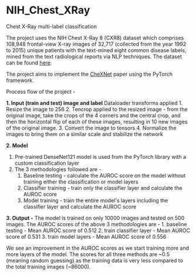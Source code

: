 # NIH_Chest_XRay
Chest X-Ray multi-label classification

The project uses the NIH Chest X-Ray 8 (CXR8) dataset which comprises 108,948 frontal-view X-ray images of 32,717 (collected from the year 1992 to 2015) unique patients with the text-mined eight common disease labels, mined from the text radiological reports via NLP techniques. The dataset can be found [here]([url](https://nihcc.app.box.com/v/ChestXray-NIHCC)).

The project aims to implement the [CheXNet]([url](https://arxiv.org/abs/1711.05225)) paper using the PyTorch framework.

Process flow of the project -

**1. Input (train and test) image and label**
    Dataloader transforms applied
    1. Resize the image to 256
    2. Tencrop applied to the resized image - from the original image, take the crops of the 4 corners and the central crop, and then the            horizontal flip of each of these images, resulting in 10 new images of the original image.
    3. Convert the image to tensors
    4. Normalize the images to bring them on a similar scale and stabilize the network

**2. Model**
   1. Pre-trained DenseNet121 model is used from the PyTorch library with a custom classification layer
   2. The 3 methodologies followed are -
      1. Baseline testing - calculate the AUROC score on the model without training either the classification or model layers
      2. Classifier training - train only the classifier layer and calculate the AUROC score
      3. Model training - train the entire model's layers including the classifier layer and calculate the AUROC score

**3. Output -**
The model is trained on only 10000 images and tested on 500 images.
The AUROC scores of the above 3 methodologies are -
    1. baseline testing - Mean AUROC score of 0.512
    2. train classifier layer - Mean AUROC score of 0.531
    3. train model layers - Mean AUROC score of 0.556

We see an improvement in the AUROC scores as we start training more and more layers of the model. The scores for all three methods are ~0.5 (meaning random guessing) as the training data is very less compared to the total training images (~86000).

